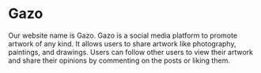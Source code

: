 # Gazo
Our website name is Gazo. Gazo is a social media platform to promote artwork of any kind. It allows users to share artwork like photography, paintings, and drawings. Users can follow other users to view their artwork and share their opinions by commenting on the posts or liking them.
